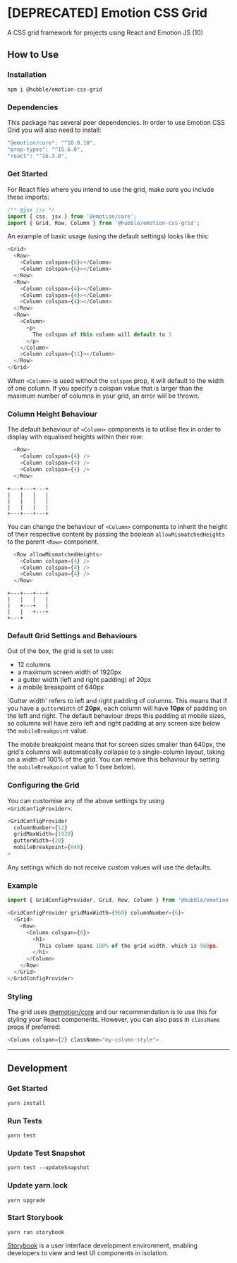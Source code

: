 # [DEPRECATED] Emotion CSS Grid
A CSS grid framework for projects using React and Emotion JS (10)

## How to Use

### Installation

```
npm i @hubble/emotion-css-grid
```

### Dependencies

This package has several peer dependencies. In order to use Emotion CSS Grid you will also need to install:

```js
"@emotion/core": "^10.0.10",
"prop-types": "^15.6.0",
"react": "^16.3.0",
```

### Get Started

For React files where you intend to use the grid, make sure you include these imports:

```js
/** @jsx jsx */
import { css, jsx } from '@emotion/core';
import { Grid, Row, Column } from '@hubble/emotion-css-grid';
```

An example of basic usage (using the default settings) looks like this:

```js
<Grid>
  <Row>
    <Column colspan={6}></Column>
    <Column colspan={6}></Column>
  </Row>
  <Row>
    <Column colspan={4}></Column>
    <Column colspan={4}></Column>
    <Column colspan={4}></Column>
  </Row>
  <Row>
    <Column>
      <p>
        The colspan of this column will default to 1
      </p>
    </Column>
    <Column colspan={11}></Column>
  </Row>
</Grid>
```

When `<Column>` is used without the `colspan` prop, it will default to the width of one column. If you specify a colspan value that is larger than the maximum number of columns in your grid, an error will be thrown.

### Column Height Behaviour

The default behaviour of `<Column>` components is to utilise flex in order to display with equalised heights within their row:

```js
  <Row>
    <Column colspan={4} />
    <Column colspan={4} />
    <Column colspan={4} />
  </Row>
```
```
+---+---+---+
|   |   |   |
|   |   |   |
|   |   |   |
+---+---+---+
```

You can change the behaviour of `<Column>` components to inherit the height of their respective content by passing the boolean `allowMismatchedHeights` to the parent `<Row>` component.

```js
  <Row allowMismatchedHeights>
    <Column colspan={4} />
    <Column colspan={4} />
    <Column colspan={4} />
  </Row>
```
```
+---+---+---+
|   |   |   |
|   +---+   |
|   |   +---+
+---+
```

### Default Grid Settings and Behaviours

Out of the box, the grid is set to use:

- 12 columns
- a maximum screen width of 1920px
- a gutter width (left and right padding) of 20px
- a mobile breakpoint of 640px

'Gutter width' refers to left and right padding of columns. This means that if you have a `gutterWidth` of **20px**, each column will have **10px** of padding on the left and right. The default behaviour drops this padding at mobile sizes, so columns will have zero left and right padding at any screen size below the `mobileBreakpoint` value.

The mobile breakpoint means that for screen sizes smaller than 640px, the grid's columns will automatically collapse to a single-column layout, taking on a width of 100% of the grid. You can remove this behaviour by setting the `mobileBreakpoint` value to 1 (see below).

### Configuring the Grid

You can customise any of the above settings by using `<GridConfigProvider>`:

```js
<GridConfigProvider 
  columnNumber={12} 
  gridMaxWidth={1920} 
  gutterWidth={20} 
  mobileBreakpoint={640}
>
```

Any settings which do not receive custom values will use the defaults.

### Example

```js
import { GridConfigProvider, Grid, Row, Column } from '@hubble/emotion-css-grid';
```

```js
<GridConfigProvider gridMaxWidth={960} columnNumber={6}>
  <Grid>
    <Row>
      <Column colspan={6}>
        <h1>
          This column spans 100% of the grid width, which is 960px.
        </h1>
      </Column>
    </Row>
  </Grid>
</GridConfigProvider>
```

### Styling 

The grid uses [@emotion/core](https://www.npmjs.com/package/@emotion/core) and our recommendation is to use this for styling your React components. However, you can also pass in `className` props if preferred:

```js
<Column colspan={2} className="my-column-style">
```

---------------------------------------------------------------


## Development

### Get Started
```shell
yarn install
```

### Run Tests
```shell
yarn test
```

### Update Test Snapshot
```shell
yarn test --updateSnapshot
```

### Update yarn.lock
```shell
yarn upgrade
```

### Start Storybook
```shell
yarn run storybook
```

[Storybook](https://storybook.js.org/docs/basics/introduction/) is a user interface development environment, enabling developers to view and test UI components in isolation.
